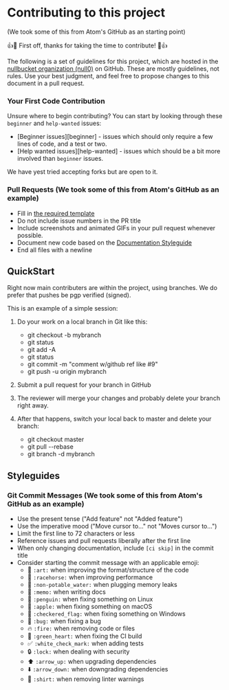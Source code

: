 # Contributing to this project
(We took some of this from Atom's GitHub as an starting point)

:+1::tada: First off, thanks for taking the time to contribute! :tada::+1:

The following is a set of guidelines for this project, which are hosted in the [nullbucket organization (null0)](https://github.com/nullbucket) on GitHub. These are mostly guidelines, not rules. Use your best judgment, and feel free to propose changes to this document in a pull request.

### Your First Code Contribution

Unsure where to begin contributing? You can start by looking through these `beginner` and `help-wanted` issues:

* [Beginner issues][beginner] - issues which should only require a few lines of code, and a test or two.
* [Help wanted issues][help-wanted] - issues which should be a bit more involved than `beginner` issues.

We have yest tried accepting forks but are open to it.

### Pull Requests (We took some of this from Atom's GitHub as an example)

* Fill in [the required template](PULL_REQUEST_TEMPLATE.md)
* Do not include issue numbers in the PR title
* Include screenshots and animated GIFs in your pull request whenever possible.
* Document new code based on the [Documentation Styleguide](#documentation-styleguide)
* End all files with a newline


## QuickStart

Right now main contributers are within the project, using branches. We do prefer that pushes be pgp verified (signed).

This is an example of a simple session:

1. Do your work on a local branch in Git like this:
   * git checkout -b mybranch
   * git status
   * git add -A
   * git status
   * git commit -m "comment w/github ref like #9"
   * git push -u origin mybranch

2. Submit a pull request for your branch in GitHub

3. The reviewer will merge your changes and probably delete your branch right away.

4. After that happens, switch your local back to master and delete your branch:
   * git checkout master
   * git pull --rebase
   * git branch -d mybranch

## Styleguides

### Git Commit Messages (We took some of this from Atom's GitHub as an example)

* Use the present tense ("Add feature" not "Added feature")
* Use the imperative mood ("Move cursor to..." not "Moves cursor to...")
* Limit the first line to 72 characters or less
* Reference issues and pull requests liberally after the first line
* When only changing documentation, include `[ci skip]` in the commit title
* Consider starting the commit message with an applicable emoji:
    * :art: `:art:` when improving the format/structure of the code
    * :racehorse: `:racehorse:` when improving performance
    * :non-potable_water: `:non-potable_water:` when plugging memory leaks
    * :memo: `:memo:` when writing docs
    * :penguin: `:penguin:` when fixing something on Linux
    * :apple: `:apple:` when fixing something on macOS
    * :checkered_flag: `:checkered_flag:` when fixing something on Windows
    * :bug: `:bug:` when fixing a bug
    * :fire: `:fire:` when removing code or files
    * :green_heart: `:green_heart:` when fixing the CI build
    * :white_check_mark: `:white_check_mark:` when adding tests
    * :lock: `:lock:` when dealing with security
    * :arrow_up: `:arrow_up:` when upgrading dependencies
    * :arrow_down: `:arrow_down:` when downgrading dependencies
    * :shirt: `:shirt:` when removing linter warnings



